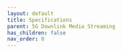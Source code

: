 ```yaml
---
layout: default
title: Specifications
parent: 5G Downlink Media Streaming
has_children: false
nav_order: 0
---
```

